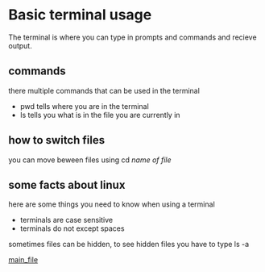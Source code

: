 # Basic terminal usage
The terminal is where you can type in prompts and commands and recieve output.

## commands
there multiple commands that can be used in the terminal

- pwd tells where you are in the terminal
- ls tells you what is in the file you are currently in

## how to switch files
you can move beween files using cd *name of file*

## some facts about linux
here are some things you need to know when using a terminal
- terminals are case sensitive
- terminals do not except spaces

sometimes files can be hidden, to see hidden files you have to type ls -a

[main_file](README.md)
